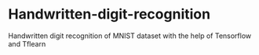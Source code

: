 # Handwritten-digit-recognition
Handwritten digit recognition of MNIST dataset with the help of Tensorflow and Tflearn
